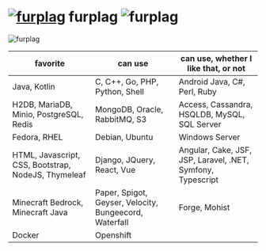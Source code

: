 # [![furplag](https://gravatar.com/avatar/09f9283834e4c3233bb7e41ab0f0671b?size=64)](https://github.com/furplag/)  furplag  ![furplag](https://komarev.com/ghpvc/?username=furplag&style=flat-square&color=389bac)

![furplag](https://github-readme-stats.vercel.app/api?username=furplag&show_icons=true&include_all_commits=true&theme=dark)

| favorite | can use | can use, whether I like that, or not |
|----|----|----|
| Java, Kotlin | C, C++, Go, PHP, Python, Shell | Android Java, C#, Perl, Ruby |
| H2DB, MariaDB, Minio, PostgreSQL, Redis | MongoDB, Oracle, RabbitMQ, S3 | Access, Cassandra, HSQLDB, MySQL, SQL Server |
| Fedora, RHEL | Debian, Ubuntu | Windows Server |
| HTML, Javascript, CSS, Bootstrap, NodeJS, Thymeleaf | Django, JQuery, React, Vue | Angular, Cake, JSF, JSP, Laravel, .NET, Symfony, Typescript |
| Minecraft Bedrock, Minecraft Java | Paper, Spigot, Geyser, Velocity, Bungeecord, Waterfall | Forge, Mohist |
| Docker | Openshift |  |
